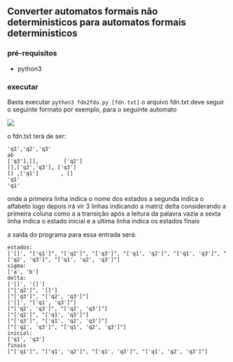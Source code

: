 ## Converter automatos formais não deterministicos para automatos formais deterministicos

### pré-requisitos
* python3
### executar
Basta executar <code>python3 fdn2fda.py [fdn.txt]</code>
o arquivo fdn.txt deve seguir o seguinte formato
por exemplo, para o seguinte automato

<image src="fdn.png"></image>

o fdn.txt terá de ser:

    'q1','q2','q3'
    ab
    ['q3'],[],        ['q2']
    [],['q2','q3'], ['q3']
    [] ,['q1']       , []
    'q1'
    'q1'
onde a primeira linha indica o nome dos estados
a segunda indica o alfabeto
logo depois irá vir 3 linhas indicando a matriz delta considerando a primeira coluna como a a transição após a leitura da palavra vazia
a sexta linha indica o estado inicial
e a ultima linha indica os estados finais

a saida do programa para essa entrada será:

    estados:
    ['[]', "['q1']", "['q2']", "['q3']", "['q1', 'q2']", "['q1', 'q3']", "['q2', 'q3']", "['q1', 'q2', 'q3']"]
    sigma:
    ['a', 'b']
    delta:
    ['[]', '[]']
    ["['q2']", '[]']
    ["['q3']", "['q2', 'q3']"]
    ['[]', "['q1', 'q3']"]
    ["['q2', 'q3']", "['q2', 'q3']"]
    ["['q2']", "['q1', 'q3']"]
    ["['q3']", "['q1', 'q2', 'q3']"]
    ["['q2', 'q3']", "['q1', 'q2', 'q3']"]
    inicial:
    ['q1', 'q3']
    finais
    ["['q1']", "['q1', 'q2']", "['q1', 'q3']", "['q1', 'q2', 'q3']"]
